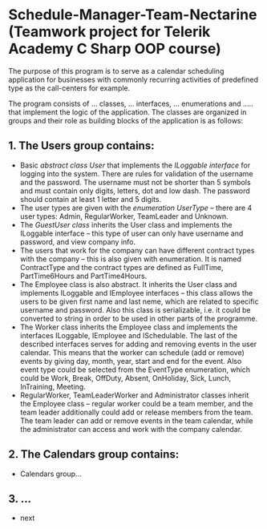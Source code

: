# Schedule-Manager-Team-Nectarine (Teamwork project for Telerik Academy C Sharp OOP course)

The purpose of this program is to serve as a calendar scheduling application for businesses with commonly recurring activities of predefined type as the call-centers for example.

The program consists of … classes, … interfaces, … enumerations and ….. that implement the logic of the application. The classes are organized in groups and their role as building blocks of the application is as follows:

## 1.	The Users group contains:
 -	Basic *abstract class User* that implements the *ILoggable interface* for logging into the system. There are rules for validation of the username and the password. The username must not be shorter than 5 symbols and must contain only digits, letters, dot and low dash. The password should contain at least 1 letter and 5 digits.
 -	The user types are given with the *enumeration UserType* – there are 4 user types: Admin, RegularWorker, TeamLeader and Unknown.
 -	The *GuestUser class* inherits the User class and implements the ILoggable interface – this type of user can only have username and password, and view company info.
 -	The users that work for the company can have different contract types with the company – this is also given with enumeration. It is named ContractType and the contract types are defined as FullTime, PartTime6Hours and PartTime4Hours.
 -	The Employee class is also abstract. It inherits the User class and implements ILoggable and IEmployee interfaces – this class allows the users to be given first name and last neme, which are related to specific username and password. Also this class is serializable, i.e. it could be converted to string in order to be used in other parts of the programme.
 -	The Worker class inherits the Employee class and implements the interfaces ILoggable, IEmployee and ISchedulable. The last of the described interfaces serves for adding and removing events in the user calendar. This means that the worker can schedule (add or remove) events by giving day, month, year, start and end for the event. Also event type could be selected from the EventType enumeration, which could be Work, Break, OffDuty, Absent, OnHoliday, Sick, Lunch, InTraining, Meeting.
 -	RegularWorker, TeamLeaderWorker and Administrator classes inherit the Employee class – regular worker could be a team member, and the team leader additionally could add or release members from the team. The team leader can add or remove events in the team calendar, while the administrator can access and work with the company calendar.
## 2.	The Calendars group contains:
- Calendars group...
## 3.	…
- next
